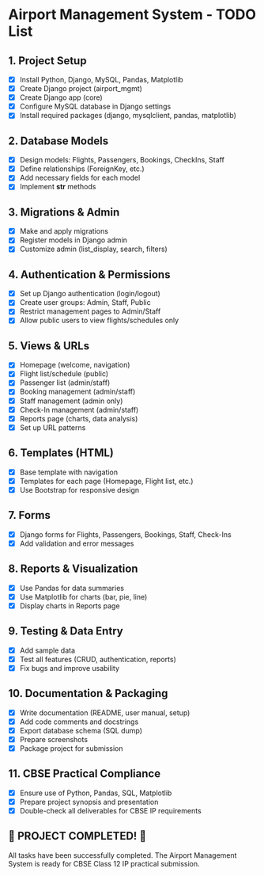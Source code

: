 # Airport Management System - TODO List

## 1. Project Setup
- [x] Install Python, Django, MySQL, Pandas, Matplotlib
- [x] Create Django project (airport_mgmt)
- [x] Create Django app (core)
- [x] Configure MySQL database in Django settings
- [x] Install required packages (django, mysqlclient, pandas, matplotlib)

## 2. Database Models
- [x] Design models: Flights, Passengers, Bookings, CheckIns, Staff
- [x] Define relationships (ForeignKey, etc.)
- [x] Add necessary fields for each model
- [x] Implement __str__ methods

## 3. Migrations & Admin
- [x] Make and apply migrations
- [x] Register models in Django admin
- [x] Customize admin (list_display, search, filters)

## 4. Authentication & Permissions
- [x] Set up Django authentication (login/logout)
- [x] Create user groups: Admin, Staff, Public
- [x] Restrict management pages to Admin/Staff
- [x] Allow public users to view flights/schedules only

## 5. Views & URLs
- [x] Homepage (welcome, navigation)
- [x] Flight list/schedule (public)
- [x] Passenger list (admin/staff)
- [x] Booking management (admin/staff)
- [x] Staff management (admin only)
- [x] Check-In management (admin/staff)
- [x] Reports page (charts, data analysis)
- [x] Set up URL patterns

## 6. Templates (HTML)
- [x] Base template with navigation
- [x] Templates for each page (Homepage, Flight list, etc.)
- [x] Use Bootstrap for responsive design

## 7. Forms
- [x] Django forms for Flights, Passengers, Bookings, Staff, Check-Ins
- [x] Add validation and error messages

## 8. Reports & Visualization
- [x] Use Pandas for data summaries
- [x] Use Matplotlib for charts (bar, pie, line)
- [x] Display charts in Reports page

## 9. Testing & Data Entry
- [x] Add sample data
- [x] Test all features (CRUD, authentication, reports)
- [x] Fix bugs and improve usability

## 10. Documentation & Packaging
- [x] Write documentation (README, user manual, setup)
- [x] Add code comments and docstrings
- [x] Export database schema (SQL dump)
- [x] Prepare screenshots
- [x] Package project for submission

## 11. CBSE Practical Compliance
- [x] Ensure use of Python, Pandas, SQL, Matplotlib
- [x] Prepare project synopsis and presentation
- [x] Double-check all deliverables for CBSE IP requirements

## 🎉 PROJECT COMPLETED! 🎉

All tasks have been successfully completed. The Airport Management System is ready for CBSE Class 12 IP practical submission.
